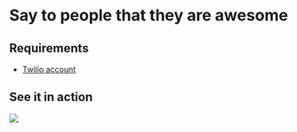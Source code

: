 # Say to people that they are awesome

## Requirements

- [Twilio account][1]

## See it in action

![](http://cl.ly/image/0k1l0E0s0L3g/Screen%20Shot%202014-10-04%20at%201.06.07%20AM.png)


[1]: https://www.twilio.com/try-twilio
